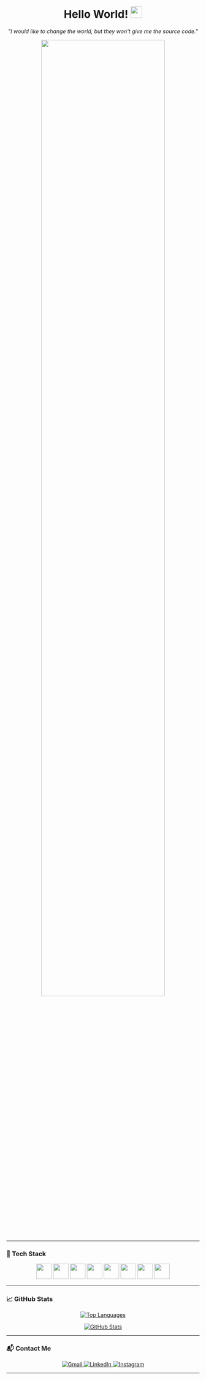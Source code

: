 <h1 align="center">
  Hello World! <img src="https://raw.githubusercontent.com/iampavangandhi/iampavangandhi/master/gifs/Hi.gif" width="30px">
</h1>

<p align="center">
  <em>"I would like to change the world, but they won't give me the source code."</em>
</p>

<div align="center">
  <img src="https://user-images.githubusercontent.com/55005374/95673501-37764680-0b66-11eb-8ee1-d4f4a2b285d9.gif" width="80%" />
</div>

---

### 🚀 Tech Stack
<p align="center">
  <img src="https://cdn.jsdelivr.net/gh/devicons/devicon/icons/python/python-original.svg" width="40px"/>
  <img src="https://cdn.jsdelivr.net/gh/devicons/devicon/icons/django/django-plain.svg" width="40px"/>
  <img src="https://cdn.jsdelivr.net/gh/devicons/devicon/icons/mysql/mysql-original.svg" width="40px"/>
  <img src="https://cdn.jsdelivr.net/gh/devicons/devicon/icons/html5/html5-original.svg" width="40px"/>
  <img src="https://cdn.jsdelivr.net/gh/devicons/devicon/icons/css3/css3-original.svg" width="40px"/>
  <img src="https://cdn.jsdelivr.net/gh/devicons/devicon/icons/bootstrap/bootstrap-original.svg" width="40px"/>
  <img src="https://cdn.jsdelivr.net/gh/devicons/devicon/icons/javascript/javascript-original.svg" width="40px"/>
  <img src="https://cdn.jsdelivr.net/gh/devicons/devicon/icons/react/react-original.svg" width="40px"/>
</p>

---

### 📈 GitHub Stats

<p align="center">
  <a href="https://github.com/hubaibp?tab=repositories">
    <img src="https://github-readme-stats.vercel.app/api/top-langs/?username=hubaibp&layout=compact&show_icons=true&title_color=81a1c0&icon_color=79ff97&text_color=d5dbe6&bg_color=2e3440" alt="Top Languages" />
  </a>
</p>

<p align="center">
  <a href="https://github.com/hubaibp">
    <img src="https://github-readme-stats.vercel.app/api?username=hubaibp&show_icons=true&hide=contribs,prs&cache_seconds=86400&theme=nord" alt="GitHub Stats" />
  </a>
</p>

---

### 📬 Contact Me

<p align="center">
  <a href="mailto:27hubaib@gmail.com" target="_blank" rel="noopener noreferrer">
    <img src="https://img.icons8.com/fluency/48/gmail.png" alt="Gmail" title="Gmail"/>
  </a>
  <a href="https://www.linkedin.com/in/hubaibp" target="_blank" rel="noopener noreferrer">
    <img src="https://img.icons8.com/color/48/linkedin.png" alt="LinkedIn" title="LinkedIn"/>
  </a>
  <a href="https://instagram.com/hubaib_p" target="_blank" rel="noopener noreferrer">
    <img src="https://img.icons8.com/fluency/48/instagram-new.png" alt="Instagram" title="Instagram"/>
  </a>
</p>

---
